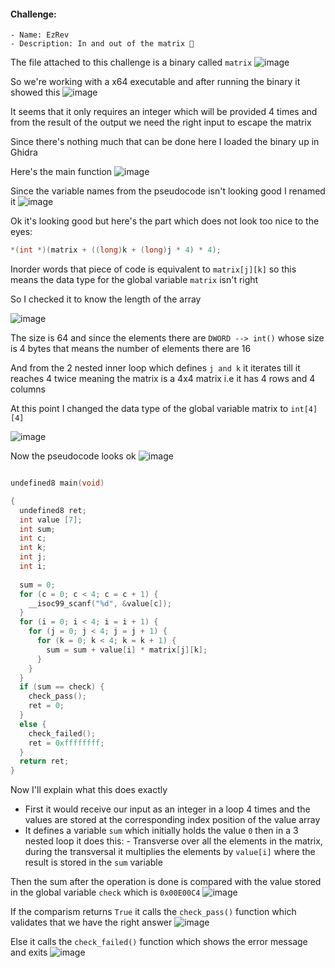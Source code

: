#### Challenge:
    - Name: EzRev
    - Description: In and out of the matrix 🙂

The file attached to this challenge is a binary called `matrix`
![image](https://github.com/h4ckyou/h4ckyou.github.io/assets/127159644/bed56af0-99e3-4324-92b8-f63a2d040f12)

So we're working with a x64 executable and after running the binary it showed this
![image](https://github.com/h4ckyou/h4ckyou.github.io/assets/127159644/7f2fbaf1-f27a-4c4e-8bea-6a64caf1e45d)

It seems that it only requires an integer which will be provided 4 times and from the result of the output we need the right input to escape the matrix

Since there's nothing much that can be done here I loaded the binary up in Ghidra

Here's the main function
![image](https://github.com/h4ckyou/h4ckyou.github.io/assets/127159644/0efcd88e-9e5d-4ee9-abbf-7c31d45c4c28)

Since the variable names from the pseudocode isn't looking good I renamed it
![image](https://github.com/h4ckyou/h4ckyou.github.io/assets/127159644/722f5948-5898-43f7-b3b9-86e4fd350608)

Ok it's looking good but here's the part which does not look too nice to the eyes:

```c
*(int *)(matrix + ((long)k + (long)j * 4) * 4);
```

Inorder words that piece of code is equivalent to `matrix[j][k]` so this means the data type for the global variable `matrix` isn't right

So I checked it to know the length of the array

![image](https://github.com/h4ckyou/h4ckyou.github.io/assets/127159644/39ca954b-9356-46da-84c9-889927f0b008)

The size is 64 and since the elements there are `DWORD --> int()` whose size is 4 bytes that means the number of elements there are 16

And from the 2 nested inner loop which defines `j and k` it iterates till it reaches 4 twice meaning the matrix is a 4x4 matrix i.e it has 4 rows and 4 columns

At this point I changed the data type of the global variable matrix to `int[4][4]` 

![image](https://github.com/h4ckyou/h4ckyou.github.io/assets/127159644/02b4abc7-4aa6-4c8c-bdf6-36c5d4423b6a)

Now the pseudocode looks ok
![image](https://github.com/h4ckyou/h4ckyou.github.io/assets/127159644/87a7ef47-45b2-4f3d-bba5-2379d0030953)

```c

undefined8 main(void)

{
  undefined8 ret;
  int value [7];
  int sum;
  int c;
  int k;
  int j;
  int i;
  
  sum = 0;
  for (c = 0; c < 4; c = c + 1) {
    __isoc99_scanf("%d", &value[c]);
  }
  for (i = 0; i < 4; i = i + 1) {
    for (j = 0; j < 4; j = j + 1) {
      for (k = 0; k < 4; k = k + 1) {
        sum = sum + value[i] * matrix[j][k];
      }
    }
  }
  if (sum == check) {
    check_pass();
    ret = 0;
  }
  else {
    check_failed();
    ret = 0xffffffff;
  }
  return ret;
}
```

Now I'll explain what this does exactly

- First it would receive our input as an integer in a loop 4 times and the values are stored at the corresponding index position of the value array
- It defines a variable `sum` which initially holds the value `0` then in a 3 nested loop it does this:
      - Transverse over all the elements in the matrix, during the transversal it multiplies the elements by `value[i]` where the result is stored in the `sum` variable

Then the sum after the operation is done is compared with the value stored in the global variable `check` which is `0x00E00C4`
![image](https://github.com/h4ckyou/h4ckyou.github.io/assets/127159644/39d948d8-d520-4da5-9c63-1f1c13caea12)

If the comparism returns `True` it calls the `check_pass()` function which validates that we have the right answer
![image](https://github.com/h4ckyou/h4ckyou.github.io/assets/127159644/5718ac03-d2a3-498d-bb90-365467cb7080)

Else it calls the `check_failed()` function which shows the error message and exits
![image](https://github.com/h4ckyou/h4ckyou.github.io/assets/127159644/42dba7c6-39f1-476d-a739-7e97c8ab3a53)

